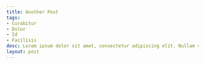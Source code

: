 ```yaml
---
title: Another Post
tags:
- Curabitur
- Dolor
- Id
- Facilisis
desc: Lorem ipsum dolor sit amet, consectetur adipiscing elit. Nullam vehicula gravida felis et dapibus.
layout: post
---
```


<!-- Curabitur dolor nisi, consectetur id ipsum et, facilisis aliquet est. Aenean nec iaculis nisi. Quisque non nisl eu leo ultrices rhoncus. Pellentesque at euismod est. Pellentesque ac nisi semper, molestie risus vitae, ullamcorper augue. Fusce non eleifend massa, vel mattis urna. Morbi facilisis rutrum eleifend. -->
<!-- more -->
<!-- Mauris a molestie neque. Aliquam non malesuada nisi, a sodales purus. Nam molestie faucibus sapien eu euismod. Sed scelerisque ornare euismod. In tincidunt est vel pharetra convallis. Praesent vitae nisi odio. -->

<!-- ## Nunc -->

<!-- ```html
<html>
    <head>
    </head>
    <body>
    </body>
</html>
```

## Maecenas
Maecenas ex dolor, tincidunt volutpat molestie et, bibendum sed turpis. Fusce dictum dui massa, sed lobortis risus consectetur eget. Quisque ornare quis tortor nec blandit. Donec pretium hendrerit tincidunt. Nulla convallis placerat efficitur. Curabitur tristique nibh vitae suscipit molestie. In commodo quam purus, eget auctor sapien auctor id.

## Aenean
Aenean molestie, augue at semper imperdiet, ante metus cursus turpis, vitae placerat ligula velit at lacus. Nunc magna elit, sollicitudin et elit nec, hendrerit porta odio. Aliquam congue, lacus non sodales venenatis, lectus justo tincidunt leo, scelerisque ultricies libero nisi sed lorem. Donec eu facilisis eros. Nunc eu diam lacus. Ut at leo ornare, pulvinar lacus a, cursus dolor. Sed tincidunt dignissim purus, at blandit ante. Duis condimentum dui quis pretium vehicula. Ut fermentum justo vitae mattis dapibus. Quisque vulputate nunc sem, at dignissim lectus interdum vel. Donec finibus augue sit amet ipsum convallis, a sollicitudin ante convallis. Pellentesque auctor felis lacus, vitae mollis orci bibendum at. Nulla feugiat eu ipsum ut ullamcorper. Mauris viverra mi bibendum mollis egestas. -->